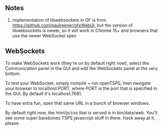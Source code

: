 Notes
------------
1. implementation of libwebsockets in OF is from https://github.com/paulreimer/ofxWebUI, but the version of libwebsockets is newer, so it will work in Chrome 15+ and browsers that use the newer WebSocket spec

WebSockets
------------
To make WebSockets work (they're on by default right now), select the 
Communication panel in the GUI and edit the WebSockets panel at the
very bottom. 

To test your WebSocket, simply compile + run openTSPS, then navigate
your browser to localhost:PORT, where PORT is the port that is specified
in the GUI. By default it's localhost:7681.

To have extra fun, open that same URL in a bunch of browser windows. 

By default right now, the html/js/css that is served is in bin/data/web.
You'll see some super barebones TSPS javascript stuff in there. Hack
away at it, please.